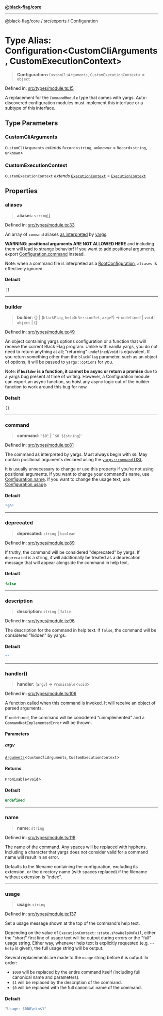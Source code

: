 [**@black-flag/core**](../../../README.md)

***

[@black-flag/core](../../../README.md) / [src/exports](../README.md) / Configuration

# Type Alias: Configuration\<CustomCliArguments, CustomExecutionContext\>

> **Configuration**\<`CustomCliArguments`, `CustomExecutionContext`\> = `object`

Defined in: [src/types/module.ts:15](https://github.com/Xunnamius/black-flag/blob/d52d6ef8a8da5a82b265a7ff9d65b74350896d3b/src/types/module.ts#L15)

A replacement for the `CommandModule` type that comes with yargs.
Auto-discovered configuration modules must implement this interface or a
subtype of this interface.

## Type Parameters

### CustomCliArguments

`CustomCliArguments` *extends* `Record`\<`string`, `unknown`\> = `Record`\<`string`, `unknown`\>

### CustomExecutionContext

`CustomExecutionContext` *extends* [`ExecutionContext`](../util/type-aliases/ExecutionContext.md) = [`ExecutionContext`](../util/type-aliases/ExecutionContext.md)

## Properties

### aliases

> **aliases**: `string`[]

Defined in: [src/types/module.ts:33](https://github.com/Xunnamius/black-flag/blob/d52d6ef8a8da5a82b265a7ff9d65b74350896d3b/src/types/module.ts#L33)

An array of `command` aliases [as
interpreted](https://github.com/yargs/yargs/pull/647) by
[yargs](https://github.com/yargs/yargs/blob/main/docs/advanced.md#command-aliases).

**WARNING: positional arguments ARE NOT ALLOWED HERE** and including them
will lead to strange behavior! If you want to add positional arguments,
export [Configuration.command](#command) instead.

Note: when a command file is interpreted as a [RootConfiguration](RootConfiguration.md),
`aliases` is effectively ignored.

#### Default

```ts
[]
```

***

### builder

> **builder**: \{\} \| (`blackFlag`, `helpOrVersionSet`, `argv`?) => `undefined` \| `void` \| `object` \| \{\}

Defined in: [src/types/module.ts:49](https://github.com/Xunnamius/black-flag/blob/d52d6ef8a8da5a82b265a7ff9d65b74350896d3b/src/types/module.ts#L49)

An object containing yargs options configuration or a function that will
receive the current Black Flag program. Unlike with vanilla yargs, you do
not need to return anything at all; "returning" `undefined`/`void` is
equivalent. If you return something other than the `blackFlag` parameter,
such as an object of options, it will be passed to `yargs::options` for
you.

Note: **if `builder` is a function, it cannot be async or return a
promise** due to a yargs bug present at time of writing. However, a
Configuration module can export an async function, so hoist any
async logic out of the builder function to work around this bug for now.

#### Default

```ts
{}
```

***

### command

> **command**: `"$0"` \| `` `$0 ${string}` ``

Defined in: [src/types/module.ts:81](https://github.com/Xunnamius/black-flag/blob/d52d6ef8a8da5a82b265a7ff9d65b74350896d3b/src/types/module.ts#L81)

The command as interpreted by yargs. Must always begin with `$0`. May
contain positional arguments declared using the [`yargs::command`
DSL](https://github.com/yargs/yargs/blob/main/docs/advanced.md#positional-arguments).

It is usually unnecessary to change or use this property if you're not
using positional arguments. If you want to change your command's name, use
[Configuration.name](#name). If you want to change the usage text, use
[Configuration.usage](#usage).

#### Default

```ts
"$0"
```

***

### deprecated

> **deprecated**: `string` \| `boolean`

Defined in: [src/types/module.ts:89](https://github.com/Xunnamius/black-flag/blob/d52d6ef8a8da5a82b265a7ff9d65b74350896d3b/src/types/module.ts#L89)

If truthy, the command will be considered "deprecated" by yargs. If
`deprecated` is a string, it will additionally be treated as a deprecation
message that will appear alongside the command in help text.

#### Default

```ts
false
```

***

### description

> **description**: `string` \| `false`

Defined in: [src/types/module.ts:96](https://github.com/Xunnamius/black-flag/blob/d52d6ef8a8da5a82b265a7ff9d65b74350896d3b/src/types/module.ts#L96)

The description for the command in help text. If `false`, the command will
be considered "hidden" by yargs.

#### Default

```ts
""
```

***

### handler()

> **handler**: (`argv`) => `Promisable`\<`void`\>

Defined in: [src/types/module.ts:106](https://github.com/Xunnamius/black-flag/blob/d52d6ef8a8da5a82b265a7ff9d65b74350896d3b/src/types/module.ts#L106)

A function called when this command is invoked. It will receive an object
of parsed arguments.

If `undefined`, the command will be considered "unimplemented" and a
`CommandNotImplementedError` will be thrown.

#### Parameters

##### argv

[`Arguments`](Arguments.md)\<`CustomCliArguments`, `CustomExecutionContext`\>

#### Returns

`Promisable`\<`void`\>

#### Default

```ts
undefined
```

***

### name

> **name**: `string`

Defined in: [src/types/module.ts:118](https://github.com/Xunnamius/black-flag/blob/d52d6ef8a8da5a82b265a7ff9d65b74350896d3b/src/types/module.ts#L118)

The name of the command. Any spaces will be replaced with hyphens.
Including a character that yargs does not consider valid for a
command name will result in an error.

Defaults to the filename containing the configuration, excluding its
extension, or the directory name (with spaces replaced) if the
filename without extension is "index".

***

### usage

> **usage**: `string`

Defined in: [src/types/module.ts:137](https://github.com/Xunnamius/black-flag/blob/d52d6ef8a8da5a82b265a7ff9d65b74350896d3b/src/types/module.ts#L137)

Set a usage message shown at the top of the command's help text.

Depending on the value of `ExecutionContext::state.showHelpOnFail`, either
the "short" first line of usage text will be output during errors or the
"full" usage string. Either way, whenever help text is explicitly requested
(e.g. `--help` is given), the full usage string will be output.

Several replacements are made to the `usage` string before it is output. In
order:

- `$000` will be replaced by the entire command itself (including full
  canonical name and parameters).
- `$1` will be replaced by the description of the command.
- `$0` will be replaced with the full canonical name of the command.

#### Default

```ts
"Usage: $000\n\n$1"
```
